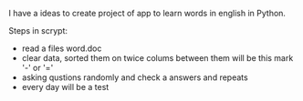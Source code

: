 I have a ideas to create project of app to learn words in english in Python.

Steps in scrypt:
- read a files word.doc 
- clear data, sorted them on twice colums between them will be this mark '-' or '='
- asking qustions randomly and check a answers and repeats 
- every day will be a test 